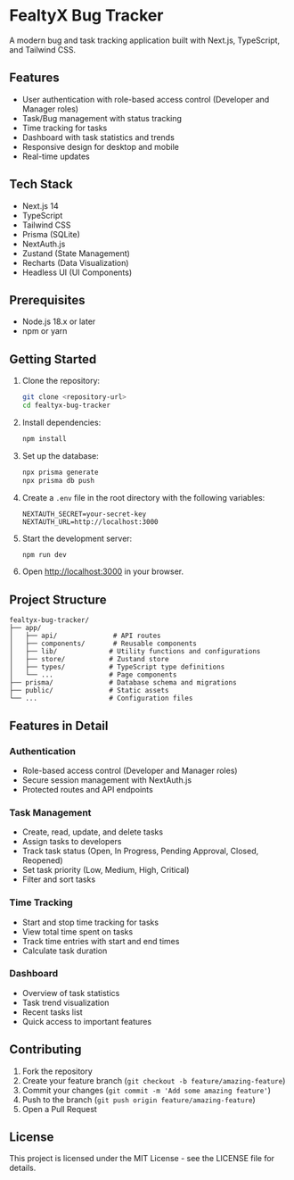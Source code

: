 # FealtyX Bug Tracker

A modern bug and task tracking application built with Next.js, TypeScript, and Tailwind CSS.

## Features

- User authentication with role-based access control (Developer and Manager roles)
- Task/Bug management with status tracking
- Time tracking for tasks
- Dashboard with task statistics and trends
- Responsive design for desktop and mobile
- Real-time updates

## Tech Stack

- Next.js 14
- TypeScript
- Tailwind CSS
- Prisma (SQLite)
- NextAuth.js
- Zustand (State Management)
- Recharts (Data Visualization)
- Headless UI (UI Components)

## Prerequisites

- Node.js 18.x or later
- npm or yarn

## Getting Started

1. Clone the repository:
   ```bash
   git clone <repository-url>
   cd fealtyx-bug-tracker
   ```

2. Install dependencies:
   ```bash
   npm install
   ```

3. Set up the database:
   ```bash
   npx prisma generate
   npx prisma db push
   ```

4. Create a `.env` file in the root directory with the following variables:
   ```
   NEXTAUTH_SECRET=your-secret-key
   NEXTAUTH_URL=http://localhost:3000
   ```

5. Start the development server:
   ```bash
   npm run dev
   ```

6. Open [http://localhost:3000](http://localhost:3000) in your browser.

## Project Structure

```
fealtyx-bug-tracker/
├── app/
│   ├── api/              # API routes
│   ├── components/       # Reusable components
│   ├── lib/             # Utility functions and configurations
│   ├── store/           # Zustand store
│   ├── types/           # TypeScript type definitions
│   └── ...              # Page components
├── prisma/              # Database schema and migrations
├── public/              # Static assets
└── ...                  # Configuration files
```

## Features in Detail

### Authentication
- Role-based access control (Developer and Manager roles)
- Secure session management with NextAuth.js
- Protected routes and API endpoints

### Task Management
- Create, read, update, and delete tasks
- Assign tasks to developers
- Track task status (Open, In Progress, Pending Approval, Closed, Reopened)
- Set task priority (Low, Medium, High, Critical)
- Filter and sort tasks

### Time Tracking
- Start and stop time tracking for tasks
- View total time spent on tasks
- Track time entries with start and end times
- Calculate task duration

### Dashboard
- Overview of task statistics
- Task trend visualization
- Recent tasks list
- Quick access to important features

## Contributing

1. Fork the repository
2. Create your feature branch (`git checkout -b feature/amazing-feature`)
3. Commit your changes (`git commit -m 'Add some amazing feature'`)
4. Push to the branch (`git push origin feature/amazing-feature`)
5. Open a Pull Request

## License

This project is licensed under the MIT License - see the LICENSE file for details.
